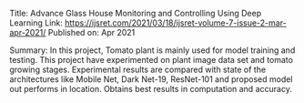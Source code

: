 Title: Advance Glass House Monitoring and Controlling Using Deep Learning
Link: https://ijsret.com/2021/03/18/ijsret-volume-7-issue-2-mar-apr-2021/
Published on: Apr 2021

Summary:
In this project, Tomato plant is mainly used for model training and testing. 
This project have experimented on plant image data set and tomato growing stages. 
Experimental results are compared with state of the architectures like Mobile Net, Dark Net-19, ResNet-101 and proposed model out performs in location. Obtains best results in computation and accuracy.
